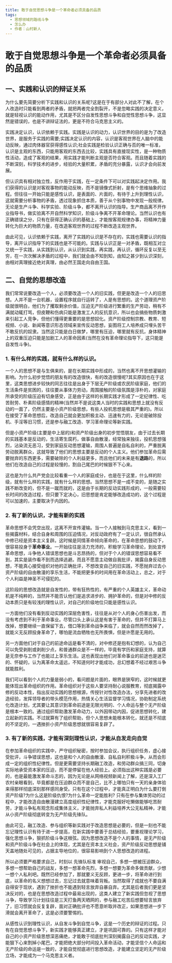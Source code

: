 ```yaml
---
title: 敢于自觉思想斗争是一个革命者必须具备的品质
tags:
  - 思想领域的路线斗争
  - 怎么办
  - 作者：山村新人
---
```


# 敢于自觉思想斗争是一个革命者必须具备的品质

## 一、实践和认识的辩证关系

为什么要先简要分析下实践和认识的关系呢?这是在于有部分人对此不了解，在个人改造时只能看到两者的矛盾，就把两者完全割裂开，不是忽略实践的决定意义，就是轻视认识的能动作用，尤其是不区分自发性思想斗争和自觉性思想斗争，这显然是错误的，也是不讲辩证法的，更是不符合马克思主义的。

实践决定认识，认识依赖于实践。实践是认识的动力，认识世界的目的是为了改造世界，是服务于实践的需要;实践决定认识的内容，认识是客观世界在人脑中的能动反映，通过肉体器官获得感性认识;社会实践是检验认识正确与否的唯一标准，认识是主观的东西，只能用客观的东西去比较，实践具有直接现实性，是一种物质性活动，造成了客观的结果，用实践才能判断主观是否符合客观。而且随着实践的不断深刻，科学技术的进步，经验的大量积累，矛盾的充分暴露，认识才会向前发展。

但认识具有相对独立性，反作用于实践，在一定条件下可以对实践起决定作用。我们获得的认识是对客观事物的能动反映，而不是镜像式折射，是有个思维抽象的过程。但往往一开始只能是感性认识，是表面的、片面的，有待于上升到理性认识，这就需要分析事物的矛盾，透过现象抓住本质，善于从个别事物中发现一般规律。无论是生产斗争、科学实验、阶级斗争，都不离开认识的指导。生产商品离不开作业指导书，做实验离不开自然科学知识，阶级斗争离不开革命理论。当然认识也有正确错误之分，只有在获得正确认识的基础上，才能按客观规律办事，将精神力量转化为巨大的物质力量，在改造客观世界的过程不断改造主观世界。

由此可见，认识依赖于实践，离开了实践的认识是不存在的，实践也需要认识的指导，离开认识指导下的实践也是不可能的。实践与认识正是一对矛盾，既相互对立又统一于实践，从实践到认识，从认识到实践，再实践，再认识，循环反复以至无穷，在一次次解决矛盾的过程中，我们就会由不知到知，由知之甚少到认识深刻，由相对真理接近绝对真理，由必然王国走向自由王国。

## 二、自觉的思想改造

我们常常说要改造一个人，必须要改造一个人的旧实践，但更是改造一个人的旧思想。人并不是一台机器，设置程序就自行运转了，人是有思想的。这个道理资产阶级就很明白，他们为了攫取剩余价值，压迫无产阶级进行繁重的生产劳动，稍有不满就动辄打骂，但皮鞭和伤病只能是激发工人的反抗意识，所以也会搞些物质刺激来引起工人竞争，但他们懂得更重要的是思想奴化。资产阶级控制宗教、教育、短视频、小说、新闻等意识形态领域来宣传反动思想，妄图将工人培养成只埋头苦干不敢反抗的奴隶。当然这只能是白日做梦，哪里有压迫，哪里就有反抗，身体精神上的双重压迫只能是加剧工人的革命因素(当然在没有革命理论指导下，这只能是自发性斗争)。

### 1. 有什么样的实践，就有什么样的认识。

一个人的思想不是与生俱来的，是在长期实践中形成的，当然也离不开思想灌输的影响。为什么初步觉悟的朋友有的改造很快，有的改造很慢呢?其实原因也在于这里，这类思想进步较快的同志往往是出身于下层无产阶级或农民阶级家庭，他们的生活条件是贫困的，往往要从事体力劳动，周围接触的阶级氛围是淳朴的，对家庭所承受的阶级压迫有切身感受，正是由于这样的长期实践才形成了一定纪律性、吃苦耐劳、朴素阶级感情的精神(当然并不是说这类人当时的实践和思想上就没有反动的一面了，仍然主要是小资产阶级思想，有些人投机思想是极其严重的)。所以在接受了革命思想后，改造自己就会更加积极主动、迅速有力的，无论是破除投机、手淫等旧习惯，还是参与融工改造、学习革命理论等新实践。

但是小资产阶级(主要是中上层的)和资产阶级出身的初步觉悟朋友，由于过去长期的实践基本是反动的，生活寄生腐朽，做事自由散漫，经常独来独往，投机思想强烈，沾染流无恶习，受到家庭反动思想灌输，周围人普遍是自私自利的，严重脱离劳动脱离群众，这就导致了他们的思想主要是反动的个人主义。他们参加革命后需要抛弃的东西更多，需要破除的个人利益更多，而且他们的未来是有**退路**的，所以他们在改造自己的过程是较慢的，割自己尾巴的时候狠不下心来。

这也是为什么共产党会比较看重一个人的家庭成分，也是在于这里，什么样的阶级，就有什么样的实践，就有什么样的思想。当然思想不是一成不变的，是随之实践不断改变的，但不是一蹴而就的，这是由于长期的反动实践形成的，一般需要较长时间的改造过程，但只要下定决心，旧思想是肯定能够改造成功的，这个过程是可以加速的，主要取决于内因的。

### 2. 有了新的认识，才能有新的实践

革命思想不会凭空出现，这离不开宣传灌输。当一个人接触到马克思主义，看到一些揭露材料，结合自身和周围的压迫情况，对反动政府有了一定认识，很自然承认中修已经是资本主义复辟。这时候是同情革命倾向革命的，在革命思想的鼓动下，很容易投身于**革命事业**。一开始往往是活力充沛的，积极学习革命理论，到处宣传革命思想，斗争他人错误思想也是斗志昂扬的，但对于个人的错误思想容易看不到，其实是装作看不到而选择逃避。而且不愿意主动做自我批评，揭露自身反动思想，不能真心接受组织对他的正确批评，不想改变自己的旧实践，不愿抛弃过去小资产阶级的自由散漫的享乐生活，不能把更多的时间用在革命活动上，总之，对于个人利益是神圣不可侵犯的。

这阶段的思想改造就是自发性的，带有狂热性的，有严重的个人英雄主义，革命动机是不纯粹的，当然并不能否认他们是追求进步的、拥护革命的，但是对中修的反动本质只是有较浅的理性认识，对自己的阶级地位只能是感性认识。

一方面他们没有看到反动实践的深层危害性，往往是从对个人的身心伤害出发，而没有考虑到不利于革命事业。尽管口头上承认这是有害于革命的，但并不打算马上改掉，想要继续一直保留下去，借口等到革命战争来临了，就会自然而然改掉了，就能义无反顾投身革命了，哪怕是流血牺牲也无所畏惧，但是许愿是无用的。

另一方面他们对于自己的前途命运是看不清的，对中修还是抱有幻想的，认为自己可以免受剥削或剥削少点，和普通群众是不一样的，毕竟有学历和家庭支持，就算是无奈参与工作了也能过上享乐生活。这也表现出他们对革命事业的前途也是迷茫的、怀疑的，认为离革命太遥远，不知道何时才能成功，总幻想着不经过艰苦斗争就能胜利。

我们可以看到个人的力量是弱小的，看问题是片面的，眼界是狭窄的，这时候就更能体现出革命组织的作用。革命组织对于这些人要坚持耐心说服教育，彻底揭露中修的反动本性，指出反动实践的思想根源，传授针对性改造办法，分享先进者的改造经验，发挥领导者的带头模范作用，热情关心生活监督学习情况，协助制定系统化改造计划，尤其要让其意识到革命前途是无限光明的、个人命运与整个无产阶级是根本一致的。通过组织帮助激发革命动力，以外因带动内因，促进思想转化，建立起新的实践。不过就算有了组织帮助，但个人思想未能根本转化，就还是不彻底的不坚定的，一遇挫折小资产阶级思想就很容易复辟了。

### 3. 有了新的实践，才能有深刻理性认识，才能从自发走向自觉

在参加革命组织的实践中，严守组织秘密，按时参加会议，执行组织任务，虚心接受批评，斗争错误思想，这也是和个人的自由散漫、自私自利积极斗争，从而会形成一定的组织性纪律性。但是更需要坚持长期融工改造，和劳动群众搞三同，切身实际地承受资本家的压迫，而不是停留在他人经验上。必须指出这种实践是必要的，也是最能激发革命斗志的，因为无论是从网络视频新闻上了解，还是深入工厂农村亲眼看到，毕竟都是在压迫群众而不是自己，比不上哪怕只有一天的亲身体验来得那样彻底深刻那样感同身受。只有在这个过程中，才能真正明白为什么要打倒资产阶级?为什么这是阶级仇恨?为什么革命一定能胜利?
只有在参与集体劳动的过程中，才能改造自由散漫建立高度组织性纪律性，才能克服好吃懒做能够吃苦耐劳，才能斗争私有观念形成集体主义，才能抛弃私人利益培养大公无私精神，才能从小资产阶级彻底转变为无产阶级先锋队。

由此可见，融工改造、参与组织等新实践对于改造思想是必要的，但是一刻也不能忘记理性认识有待于进一步提高，在新实践中要善于总结经验，要重视理论学习，强化思想斗争，狠抓阶级斗争这根弦。因为思想改造不是个人的事情，是无产阶级和资产阶级斗争在社会上的体现，尤其是在资本主义社会，资产阶级反动思想是铺天盖地随处可见的，占据主导地位的，很容易影响到个人思想改造的进程。

所以必须要严格要求自己，时刻以 先锋队标准 审视自己，多想一想被压迫群众，多想一想帮助自己的战友，多想一想革命先烈，多想一想要为革命多做贡献，少想一想个人私利吧。既然已经参加了，那就要义无反顾，更进一步，将革命进行到底，以革命的名义想想过去，忘记过去就意味着背叛。当然取得了成就也不要自满自得安于现状，遇到了挫折也不能遇到轻言放弃自暴自弃。尤其是后者我们更是坚决反对的，也是在思想改造过程中最易出现的，这类人建立了新实践但忽视了思想斗争，导致学习计划往往是三天打鱼两天晒网的，参与融工吃苦后想要轻言放弃了，旧习惯就会反复复辟，面对正确批评也不愿意听取并改正，如果思想进一步下滑就会离开革命了，这是必须要警惕的。

从感性认识到理性认识，从自发斗争到自觉斗争，这是一个历史的辩证的过程。只有在自觉思想斗争下，新实践才能够真正建立，才是巩固可靠的。只有这样才能对自己的小资产阶级思想深恶痛绝，才能敢于彻底批判深刻揭露自己的反动实践，才能狠下心来割掉小尾巴，才能把绝大部分时间投入革命活动，才能坚信个人命运和无产阶级的命运是一致的，才能自觉彻底进行思想改造，才能建立坚定的无产阶级立场，才能成为一个马克思主义者。
